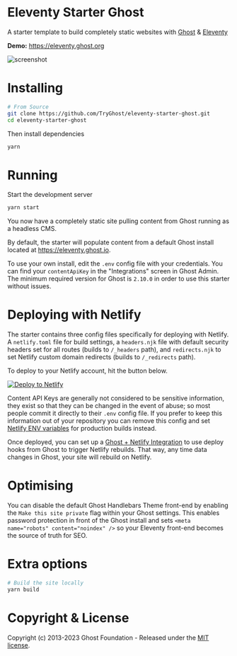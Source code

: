 # Eleventy Starter Ghost

A starter template to build completely static websites with [Ghost](https://ghost.org) & [Eleventy](https://www.11ty.io)

**Demo:** https://eleventy.ghost.org

![screenshot](https://user-images.githubusercontent.com/1177460/61880744-5b138980-aeed-11e9-9d8e-07c0b3c03cc5.png)

# Installing

```bash
# From Source
git clone https://github.com/TryGhost/eleventy-starter-ghost.git
cd eleventy-starter-ghost
```

Then install dependencies

```bash
yarn
```

# Running

Start the development server

```bash
yarn start
```

You now have a completely static site pulling content from Ghost running as a headless CMS.

By default, the starter will populate content from a default Ghost install located at https://eleventy.ghost.io.

To use your own install, edit the `.env` config file with your credentials. You can find your `contentApiKey` in the "Integrations" screen in Ghost Admin. The minimum required version for Ghost is `2.10.0` in order to use this starter without issues.

# Deploying with Netlify

The starter contains three config files specifically for deploying with Netlify. A `netlify.toml` file for build settings, a `headers.njk` file with default security headers set for all routes (builds to `/_headers` path), and `redirects.njk` to set Netlify custom domain redirects (builds to `/_redirects` path).

To deploy to your Netlify account, hit the button below.

[![Deploy to Netlify](https://www.netlify.com/img/deploy/button.svg)](https://app.netlify.com/start/deploy?repository=https://github.com/TryGhost/eleventy-starter-ghost)

Content API Keys are generally not considered to be sensitive information, they exist so that they can be changed in the event of abuse; so most people commit it directly to their `.env` config file. If you prefer to keep this information out of your repository you can remove this config and set [Netlify ENV variables](https://www.netlify.com/docs/continuous-deployment/#build-environment-variables) for production builds instead.

Once deployed, you can set up a [Ghost + Netlify Integration](https://docs.ghost.org/integrations/netlify/) to use deploy hooks from Ghost to trigger Netlify rebuilds. That way, any time data changes in Ghost, your site will rebuild on Netlify.

# Optimising

You can disable the default Ghost Handlebars Theme front-end by enabling the `Make this site private` flag within your Ghost settings. This enables password protection in front of the Ghost install and sets `<meta name="robots" content="noindex" />` so your Eleventy front-end becomes the source of truth for SEO.

# Extra options

```bash
# Build the site locally
yarn build
```

# Copyright & License

Copyright (c) 2013-2023 Ghost Foundation - Released under the [MIT license](LICENSE).

